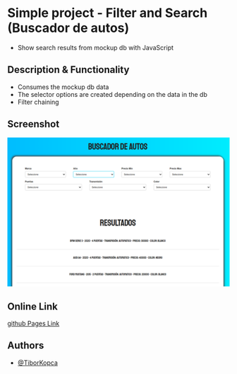 # Simple project - Filter and Search (Buscador de autos)
* Show search results from mockup db with JavaScript

## Description & Functionality
- Consumes the mockup db data
- The selector options are created depending on the data in the db
- Filter chaining

## Screenshot
![here](/screenshots/SearchFilter.png)

## Online Link
[github Pages Link](https://tiborkopca.github.io/Javascript2024_Search-Filter/)

## Authors

- [@TiborKopca](https://github.com/TiborKopca)